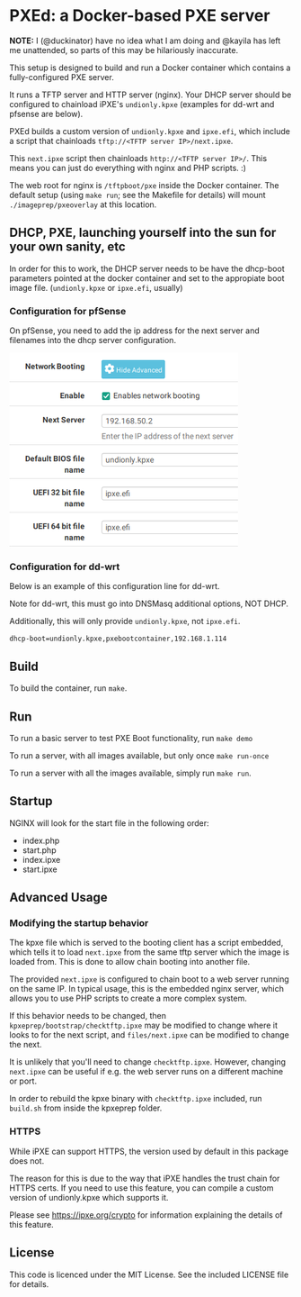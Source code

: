 # PXEd: a Docker-based PXE server

**NOTE:** I (@duckinator) have no idea what I am doing and @kayila has left
me unattended, so parts of this may be hilariously inaccurate.

This setup is designed to build and run a Docker container which contains
a fully-configured PXE server.

It runs a TFTP server and HTTP server (nginx). Your DHCP server should be
configured to chainload iPXE's `undionly.kpxe` (examples for dd-wrt and
pfsense are below).

PXEd builds a custom version of `undionly.kpxe` and `ipxe.efi`, which
include a script that chainloads `tftp://<TFTP server IP>/next.ipxe`.

This `next.ipxe` script then chainloads `http://<TFTP server IP>/`.
This means you can just do everything with nginx and PHP scripts. :)

The web root for nginx is `/tftpboot/pxe` inside the Docker container.
The default setup (using `make run`; see the Makefile for details) will
mount `./imageprep/pxeoverlay` at this location.

## DHCP, PXE, launching yourself into the sun for your own sanity, etc

In order for this to work, the DHCP server needs to be have the dhcp-boot
parameters pointed at the docker container and set to the appropiate boot
image file. (`undionly.kpxe` or `ipxe.efi`, usually)

### Configuration for pfSense

On pfSense, you need to add the ip address for the next server and
filenames into the dhcp server configuration.

![pfSense Configuration Example](/docs/pfsense.png)


### Configuration for dd-wrt

Below is an example of this configuration line for dd-wrt.

Note for dd-wrt, this must go into DNSMasq additional options, NOT DHCP.

Additionally, this will only provide `undionly.kpxe`, not `ipxe.efi`.

```
dhcp-boot=undionly.kpxe,pxebootcontainer,192.168.1.114
```

## Build

To build the container, run `make`.

## Run

To run a basic server to test PXE Boot functionality, run `make demo`

To run a server, with all images available, but only once `make run-once`

To run a server with all the images available, simply run `make run`.

## Startup

NGINX will look for the start file in the following order:

* index.php
* start.php
* index.ipxe
* start.ipxe

## Advanced Usage

### Modifying the startup behavior

The kpxe file which is served to the booting client has a script embedded,
which tells it to load `next.ipxe` from the same tftp server which the
image is loaded from. This is done to allow chain booting into another file.

The provided `next.ipxe` is configured to chain boot to a web server running
on the same IP. In typical usage, this is the embedded nginx server,
which allows you to use PHP scripts to create a more complex system.

If this behavior needs to be changed, then `kpxeprep/bootstrap/checktftp.ipxe`
may be modified to change where it looks to for the next script, and
`files/next.ipxe` can be modified to change the next.

It is unlikely that you'll need to change `checktftp.ipxe`.
However, changing `next.ipxe` can be useful if e.g. the web server runs on
a different machine or port.

In order to rebuild the kpxe binary with `checktftp.ipxe` included, run
`build.sh` from inside the kpxeprep folder.

### HTTPS

While iPXE can support HTTPS, the version used by default in this package
does not.

The reason for this is due to the way that iPXE handles the trust chain for
HTTPS certs. If you need to use this feature, you can compile a custom
version of undionly.kpxe which supports it.

Please see https://ipxe.org/crypto for information explaining the details of this feature.

## License
This code is licenced under the MIT License. See the included LICENSE
file for details.
